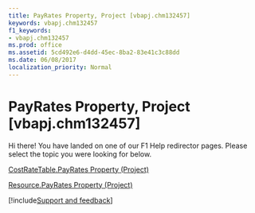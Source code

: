 ```yaml
---
title: PayRates Property, Project [vbapj.chm132457]
keywords: vbapj.chm132457
f1_keywords:
- vbapj.chm132457
ms.prod: office
ms.assetid: 5cd492e6-d4dd-45ec-8ba2-83e41c3c88dd
ms.date: 06/08/2017
localization_priority: Normal
---
```



# PayRates Property, Project [vbapj.chm132457]

Hi there! You have landed on one of our F1 Help redirector pages. Please select the topic you were looking for below.

[CostRateTable.PayRates Property (Project)](https://msdn.microsoft.com/library/260d9e77-9fce-5169-687f-027995c73273%28Office.15%29.aspx)

[Resource.PayRates Property (Project)](https://msdn.microsoft.com/library/bd01dd18-bbf4-52d5-bc37-d525603fcb8e%28Office.15%29.aspx)

[!include[Support and feedback](~/includes/feedback-boilerplate.md)]